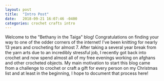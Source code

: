```yaml
---
layout: post
title:  "Intro Post"
date:   2018-09-21 16:07:46 -0400
categories: crochet crafts intro
---
```

Welcome to the "Bethany in the Taiga" blog! Congratulations on finding your way to one of the odder corners of the internet! I've been knitting for nearly 13 years and crocheting for almost 7. After taking a several year break from the yarn arts due to an incredibly stressful job, I recently got back into crochet and now spend almost all of my free evenings working on afghans and other crocheted objects. My main motivation to start this blog came from a challenge to crochet or craft a gift for every person on my Christmas list and at least in the beginning, I hope to document that process here!  
